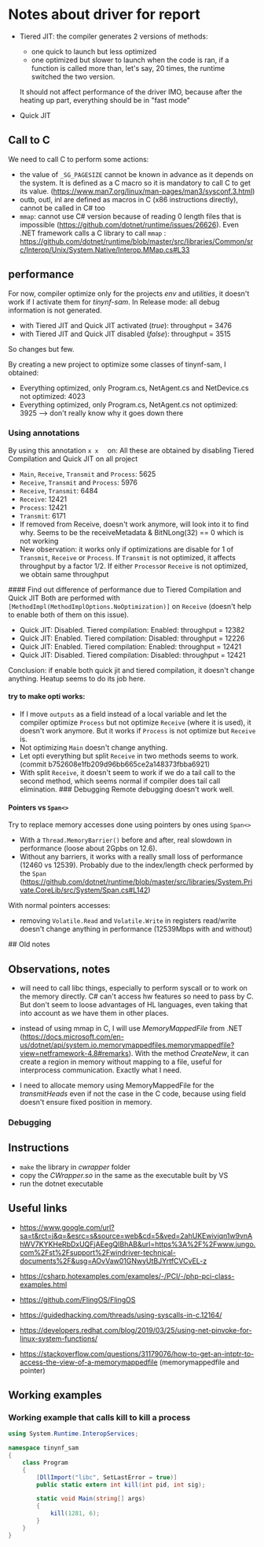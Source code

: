 # Notes about driver for report
- Tiered JIT: the compiler generates 2 versions of methods: 
    - one quick to launch but less optimized
    - one optimized but slower to launch
    when the code is ran, if a function is called more than, let's say, 20 times, the runtime switched the two version.

    It should not affect performance of the driver IMO, because after the heating up part, everything should be in "fast mode"

- Quick JIT

## Call to C
We need to call C to perform some actions:
- the value of ```_SG_PAGESIZE``` cannot be known in advance as it depends on the system. It is defined as a C macro so it is mandatory to call C to get its value. (https://www.man7.org/linux/man-pages/man3/sysconf.3.html)
- outb, outl, inl are defined as macros in C (x86 instructions directly), cannot be called in C# too
- ```mmap```: cannot use C# version because of reading 0 length files that is impossible (https://github.com/dotnet/runtime/issues/26626). Even .NET framework calls a C library to call ```mmap``` : https://github.com/dotnet/runtime/blob/master/src/libraries/Common/src/Interop/Unix/System.Native/Interop.MMap.cs#L33



## performance
For now, compiler optimize only for the projects *env* and *utilities*, it doesn't work if I activate them for *tinynf-sam*. In Release mode: all debug information is not generated.
- with Tiered JIT and Quick JIT activated (*true*): throughput = 3476
- with Tiered JIT and Quick JIT disabled (*false*): throughput = 3515

So changes but few.

By creating a new project to optimize some classes of tinynf-sam, I obtained:
- Everything optimized, only Program.cs, NetAgent.cs and NetDevice.cs not optimized: 4023
- Everything optimized, only Program.cs, NetAgent.cs not optimized: 3925 --> don't really know why it goes down there

### Using annotations
By using this annotation `x x  ` on:
All these are obtained by disabling Tiered Compilation and Quick JIT on all project
- `Main`, `Receive`, `Transmit` and `Process`: 5625
- `Receive`, `Transmit` and `Process`: 5976
- `Receive`, `Transmit`: 6484
- `Receive`: 12421
- `Process`: 12421
- `Transmit`: 6171
- If removed from Receive, doesn't work anymore, will look into it to find why. Seems to be the receiveMetadata & BitNLong(32) == 0 which is not working
- New observation: it works only if optimizations are disable for 1 of `Transmit`, `Receive` or `Process`. If `Transmit` is not optimized, it affects throughput by a factor 1/2. If either `Process`or `Receive` is not optimized, we obtain same throughput

#### Find out difference of performance due to Tiered Compilation and Quick JIT
Both are performed with `[MethodImpl(MethodImplOptions.NoOptimization)]` on `Receive` (doesn't help to enable both of them on this issue).
- Quick JIT: Disabled. Tiered compilation: Enabled: throughput = 12382
- Quick JIT: Enabled. Tiered compilation: Disabled: throughput = 12226
- Quick JIT: Enabled. Tiered compilation: Enabled: throughput = 12421
- Quick JIT: Disabled. Tiered compilation: Disabled: throughput = 12421

Conclusion: if enable both quick jit and tiered compilation, it doesn't change anything. Heatup seems to do its job here.

#### try to make opti works:
- If I move ```outputs``` as a field instead of a local variable and let the compiler optimize ```Process``` but not optimize ```Receive``` (where it is used), it doesn't work anymore. But it works if ```Process``` is not optimize but ```Receive``` is.
- Not optimizing ```Main``` doesn't change anything.
- Let opti everything but split ```Receive``` in two methods seems to work. (commit b752608e1fb209d96bb665ce2a148373fbba6921)
- With split ```Receive```, it doesn't seem to work if we do a tail call to the second method, which seems normal if compiler does tail call elimination.
### Debugging
Remote debugging doesn't work well.


#### Pointers vs ```Span<>```
Try to replace memory accesses done using pointers by ones using ```Span<>```

- With a ```Thread.MemoryBarrier()``` before and after, real slowdown in performance (loose about 2Gpbs on 12.6).
- Without any barriers, it works with a really small loss of performance (12460 vs 12539). Probably due to the index/length check performed by the ```Span``` (https://github.com/dotnet/runtime/blob/master/src/libraries/System.Private.CoreLib/src/System/Span.cs#L142)


With normal pointers accesses:
- removing ```Volatile.Read``` and ```Volatile.Write``` in registers read/write doesn't change anything in performance (12539Mbps with and without)

## Old notes

## Observations, notes
- will need to call libc things, especially to perform syscall or to work on the memory directly. C# can't access hw features so need to pass by C. But don't seem to loose advantages of HL languages, even taking that into account as we have them in other places.

- instead of using mmap in C, I will use *MemoryMappedFile* from .NET (https://docs.microsoft.com/en-us/dotnet/api/system.io.memorymappedfiles.memorymappedfile?view=netframework-4.8#remarks). With the method *CreateNew*, it can create a region in memory without mapping to a file, useful for interprocess communication. Exactly what I need.

- I need to allocate memory using MemoryMappedFile for the *transmitHeads* even if not the case in the C code, because using field doesn't ensure fixed position in memory.

### Debugging

## Instructions
- ```make``` the library in *cwrapper* folder
- copy the *CWrapper.so* in the same as the executable built by VS
- run the dotnet executable

## Useful links
- https://www.google.com/url?sa=t&rct=j&q=&esrc=s&source=web&cd=5&ved=2ahUKEwivjqn1w9vnAhWV7KYKHeRbDxUQFjAEegQIBhAB&url=https%3A%2F%2Fwww.jungo.com%2Fst%2Fsupport%2Fwindriver-technical-documents%2F&usg=AOvVaw01GNwyUtBJYrtfCVCvEL-z

- https://csharp.hotexamples.com/examples/-/PCI/-/php-pci-class-examples.html

- https://github.com/FlingOS/FlingOS

- https://guidedhacking.com/threads/using-syscalls-in-c.12164/

- https://developers.redhat.com/blog/2019/03/25/using-net-pinvoke-for-linux-system-functions/

- https://stackoverflow.com/questions/31179076/how-to-get-an-intptr-to-access-the-view-of-a-memorymappedfile (memorymappedfile and pointer)

## Working examples
### Working example that calls kill to kill a process

```c#
using System.Runtime.InteropServices;

namespace tinynf_sam
{
    class Program
    {
        [DllImport("libc", SetLastError = true)]
        public static extern int kill(int pid, int sig);

        static void Main(string[] args)
        {
            kill(1281, 6);
        }
    }
}
```